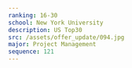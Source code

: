 ```yaml
---
ranking: 16-30
school: New York University
description: US Top30
src: /assets/offer_update/094.jpg
major: Project Management
sequence: 121
---
```

